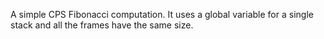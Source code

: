 A simple CPS Fibonacci computation. It uses a global variable for a single stack
and all the frames have the same size.
